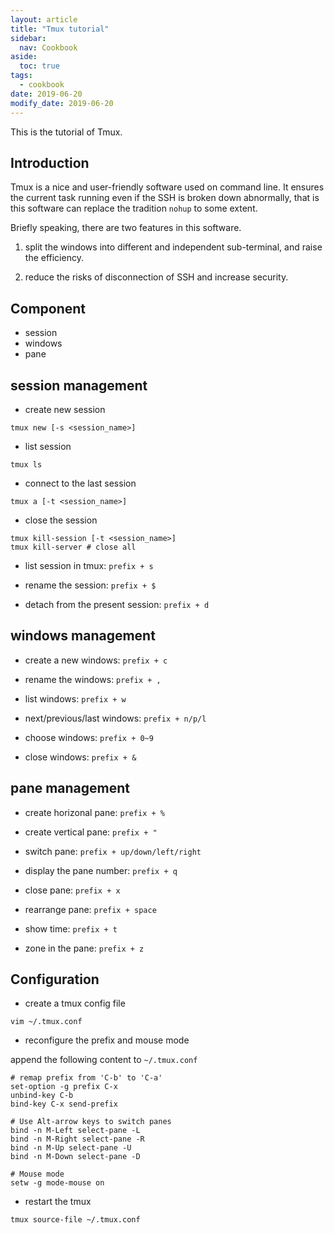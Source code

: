 ```yaml
---
layout: article
title: "Tmux tutorial"
sidebar:
  nav: Cookbook
aside:
  toc: true
tags:
  - cookbook
date: 2019-06-20
modify_date: 2019-06-20
---
```


This is the tutorial of Tmux.
<!--more-->

## Introduction

Tmux is a nice and user-friendly software used on command line. It ensures the current task running even if the SSH is broken down abnormally, that is this software can replace the tradition `nohup` to some extent.

Briefly speaking, there are two features in this software.

1. split the windows into different and independent sub-terminal, and raise the efficiency.

2. reduce the risks of disconnection of SSH and increase security.

## Component

- session
- windows
- pane

## session management

- create new session

``` shell
tmux new [-s <session_name>]
```

- list session

``` shell
tmux ls
```

- connect to the last <the designated> session

``` shell
tmux a [-t <session_name>]
```

- close the session

``` shell
tmux kill-session [-t <session_name>]
tmux kill-server # close all
```

- list session in tmux: `prefix + s`

- rename the session: `prefix + $`

- detach from the present session: `prefix + d`

## windows management

- create a new windows: `prefix + c`

- rename the windows: `prefix + ,`

- list windows: `prefix + w`

- next/previous/last windows: `prefix + n/p/l`

- choose windows: `prefix + 0~9`

- close windows: `prefix + &`

## pane management

- create horizonal pane: `prefix + %`

- create vertical pane: `prefix + "`

- switch pane: `prefix + up/down/left/right`

- display the pane number: `prefix + q`

- close pane: `prefix + x`

- rearrange pane: `prefix + space`

- show time: `prefix + t`

- zone in the pane: `prefix + z` 

## Configuration

- create a tmux config file

``` shell
vim ~/.tmux.conf
```

- reconfigure the prefix and mouse mode

append the following content to `~/.tmux.conf`

``` shell
# remap prefix from 'C-b' to 'C-a'
set-option -g prefix C-x
unbind-key C-b
bind-key C-x send-prefix

# Use Alt-arrow keys to switch panes
bind -n M-Left select-pane -L
bind -n M-Right select-pane -R
bind -n M-Up select-pane -U
bind -n M-Down select-pane -D

# Mouse mode
setw -g mode-mouse on
```

- restart the tmux

``` shell
tmux source-file ~/.tmux.conf
```
